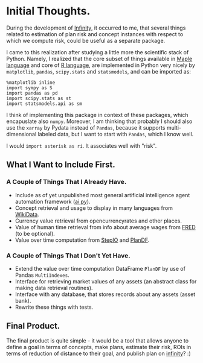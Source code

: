 # Initial Thoughts.

During the development of [Infinity](https://github.com/WeFindX/infinity), it occurred to me, that several things related to estimation of plan risk and concept instances with respect to which we compute risk, could be useful as a separate package.

I came to this realization after studying a little more the scientific stack of Python. Namely, I realized that the core subset of things available in [Maple language]() and core of [R language](), are implemented in Python very nicely by ``matplotlib``, ``pandas``, ``scipy.stats`` and ``statsmodels``, and can be imported as:

```
%matplotlib inline
import sympy as S
import pandas as pd
import scipy.stats as st
import statsmodels.api as sm
```

I think of implementing this package in context of these packages, which encapuslate also ``numpy``. Moreover, I am thinking that probably I should also use the ``xarray`` by Pydata instead of ``Pandas``, because it supports multi-dimensional labeled data, but I want to start with ``Pandas``, which I know well.

I would ``import asterisk as ri``. It associates well with "risk".

## What I Want to Include First.

### A Couple of Things That I Already Have.
- Include as of yet unpublished most general artificial intelligence agent automation framework ([ai.py](#)).
- Concept retrieval and usage to display in many languages from [WikiData](https://wikidata.org).
- Currency value retrieval from opencurrencyrates and other places.
- Value of human time retrieval from info about average wages from [FRED](https://fred.stlouisfed.org/) (to be optional).
- Value over time computation from [StepIO](https://github.com/WeFindX/StepIO) and [PlanDF](https://github.com/WeFindX/PlanDF).

### A Couple of Things That I Don't Yet Have.
- Extend the value over time computation DataFrame ``PlanDF`` by use of Pandas ``MultiIndexes``.
- Interface for retrieving market values of any assets (an abstract class for making data retrieval routines).
- Interface with any database, that stores records about any assets (asset bank).
- Rewrite these things with tests.

## Final Product.

The final product is quite simple - it would be a tool that allows anyone to define a goal in terms of concepts, make plans, estimate their risk, ROIs in terms of reduction of distance to their goal, and publish plan on [infinity](https://infty.xyz)? :)
